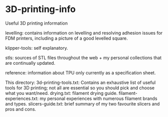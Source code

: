 # 3D-printing-info
Useful 3D printing information

levelling: contains information on levelling and resolving adhesion issues for FDM printers, including a picture of a good levelled square.

klipper-tools: self explanatory.

stls: sources of STL files throughout the web + my personal collections that are continually updated.

reference: information about TPU only currently as a specification sheet.

This directory:
3d-printing-tools.txt: Contains an exhaustive list of useful tools for 3D printing; not all are essential so you should pick and choose what you want/need.
drying.txt: filament drying guide.
filament-experiences.txt: my personal experiences with numerous filament brands and types.
slicers-guide.txt: brief summary of my two favourite slicers and pros and cons.
